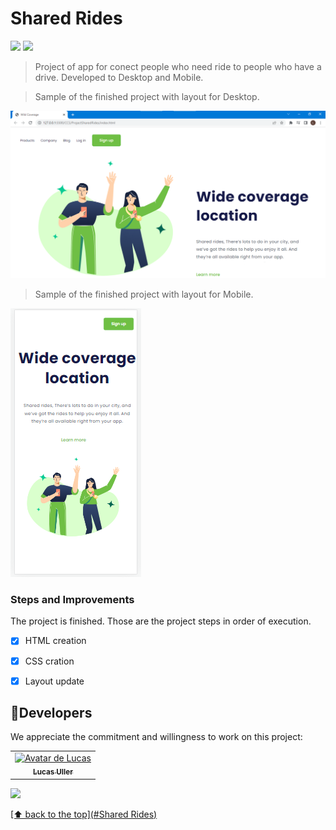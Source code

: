 # Shared Rides 
<img src="https://img.shields.io/badge/HTML5-E34F26?style=for-the-badge&logo=html5&logoColor=white"> 
<img src="https://img.shields.io/badge/CSS3-1572B6?style=for-the-badge&logo=css3&logoColor=white">

> Project of app for conect people who need ride to people who have a drive. Developed to Desktop and Mobile.

> Sample of the finished project with layout for Desktop.
<img src="./SharedRidesPrintDesktop.png" alt="exemplo imagem">


> Sample of the finished project with layout for Mobile.
<img src="./SharedRidesPrintMobile.png" alt="exemplo imagem">


### Steps and Improvements

The project is finished. 
Those are the project steps in order of execution. 

- [x] HTML creation
- [x] CSS cration
- [x] Layout update


## 🤝Developers

We appreciate the commitment and willingness to work on this project:

<table>
  <tr>
    <td align="center">
      <a href="#">
        <img src="https://avatars3.githubusercontent.com/u/31936044" width="100px;" alt="Avatar de Lucas"/><br>
        <sub>
          <b>Lucas Uller</b>
        </sub>
      </a>
    </td>
    
  </tr>
</table>
<a href="https://www.linkedin.com/in/lucas-uller-1a81226b?lipi=urn%3Ali%3Apage%3Ad_flagship3_profile_view_base_contact_details%3BY7lY%2BgFsTjmtPFV19V6lKg%3D%3D">
<img src="https://img.shields.io/badge/LinkedIn-0077B5?style=for-the-badge&logo=linkedin&logoColor=white">

[⬆ back to the top](#Shared Rides)<br>